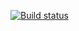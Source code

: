 [![Build status](https://ci.appveyor.com/api/projects/status/2v5h4auctaixggs5/branch/main?svg=true)](https://ci.appveyor.com/project/rtw0w/hw16/branch/main)